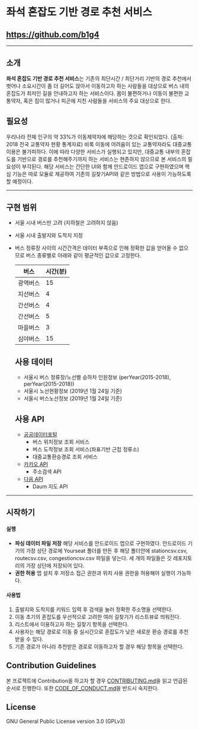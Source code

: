 #  좌석 혼잡도 기반 경로 추천 서비스

## https://github.com/b1g4
------------------------

## 소개
**좌석 혼잡도 기반 경로 추천 서비스**는 기존의 최단시간 / 최단거리 기반의 경로 추천에서 벗어나 소요시간이 좀 더 길어도 앉아서 이동하고자 하는 사람들을 대상으로 버스 내의 혼잡도가 최저인 길을 안내하고자 하는 서비스이다. 몸이 불편하거나 이동이 불편한 교통약자, 혹은 짐이 많거나 피곤에 지친 사람들을 서비스의 주요 대상으로 한다.

## 필요성
우리나라 전체 인구의 약 33%가 이동제약자에 해당하는 것으로 확인되었다. (출처: 2018 전국 교통약자 현황 통계자료) 비록 이동에 어려움이 있는 교통약자라도 대중교통 이용은 불가피하다. 이에 따라 다양한 서비스가 실행되고 있지만, 대중교통 내부의 혼잡도를 기반으로 경로를 추천해주기까지 하는 서비스는 현존하지 않으므로 본 서비스의 필요성이 부각된다. 해당 서비스는 간단한 UI와 함께 안드로이드 앱으로 구현하였으며 핵심 기능은 따로 모듈로 제공하여 기존의 길찾기API와 같은 방법으로 사용이 가능하도록 할 예정이다.

-------------------------

## 구현 범위
* 서울 시내 버스만 고려 (지하철은 고려하지 않음)
* 서울 시내 출발지와 도착지 지정
* 버스 정류장 사이의 시간간격은 데이터 부족으로 인해 정확한 값을 얻어올 수 없으므로 버스 종류별로 아래와 같이 평균적인 값으로 고정한다.

   |버스   |시간(분)							|
   |--|-----------|
   | 광역버스	 |15			|
   | 지선버스 |4			|
   | 간선버스  |4	|
   | 간선버스 |5			|
   | 마을버스 |3			|
   | 심야버스	 |15	|


    ## 사용 데이터
    - 서울시 버스 정류장/노선별 승하차 인원정보 (perYear(2015-2018), perYear(2015-2018))
    - 서울시 노선현황정보 (2019년 1월 24일 기준)
    - 서울시 버스노선정보 (2019년 1월 24일 기준)


    ## 사용 API
    * [공공데이터포털](data.go.kr)
      - 버스 위치정보 조회 서비스
      - 버스 도착정보 조회 서비스(좌표기반 근접 정류소)
      - 대중교통환승경로 조회 서비스
    * [카카오 API](https://developers.kakao.com/docs/restapi/local)
      - 주소검색 API
    * [다음 API](http://apis.map.daum.net/)
      - Daum 지도 API

------------------------------
## 시작하기
#### 실행
* **파싱 데이터 파일 저장**
 해당 서비스를 안드로이드 앱으로 구현하였다. 안드로이드  기기의 가장 상단 경로에 Yourseat 폴더를 만든 후 해당 폴더안에  stationcsv.csv, routecsv.csv, congestioncsv.csv 파일을 넣는다. 세 개의 파일들은 깃 레포지토리의 가장 상단에 저장되어 있다.
*  **권한 허용**
앱 설치 후 저장소 접근 권한과 위치 사용 권한을 허용해야 실행이 가능하다.

#### 사용법
1. 출발지와 도착지를 키워드 입력  후 검색을 눌러 정확한 주소명을 선택한다.
2. 이동 초기의 혼잡도를 우선적으로 고려한 여러 길찾기가 리스트뷰로 띄워진다.
3. 리스트에서 이용하고자 하는 길찾기 항목을 선택한다.
4. 사용자는 해당 경로로 이동 중 실시간으로 혼잡도가 낮은 새로운 환승 경로를 추천받을 수 있다.
5. 기존 경로가 아니라 추천받은 경로로 이동하고자 할 경우 해당 항목을 선택한다.

## Contribution Guidelines
본 프로젝트에 Contribution을 하고자 할 경우 [CONTRIBUTING.md](https://github.com/CAU-OSS-2019/team-project-team5/blob/master/CONTRIBUTING.md)을 읽고 언급된 순서로 진행한다. 또한  [CODE_OF_CONDUCT.md](https://github.com/CAU-OSS-2019/team-project-team5/blob/master/CODE_OF_CONDUCT.md)을 반드시 숙지한다.

## License
GNU General Public License version 3.0 (GPLv3)
